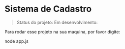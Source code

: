 <h1>  Sistema de Cadastro  </h1>

> Status do projeto: Em desenvolvimento:


Para rodar esse projeto na sua maquina, por favor digite:

node app.js
